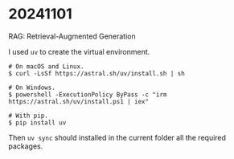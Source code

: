 # 20241101

RAG: Retrieval-Augmented Generation

I used `uv` to create the virtual environment.

```
# On macOS and Linux.
$ curl -LsSf https://astral.sh/uv/install.sh | sh

# On Windows.
$ powershell -ExecutionPolicy ByPass -c "irm https://astral.sh/uv/install.ps1 | iex"

# With pip.
$ pip install uv
```

Then `uv sync` should installed in the current folder all the required
packages.


